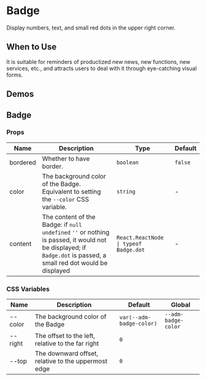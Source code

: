 # Badge

Display numbers, text, and small red dots in the upper right corner.

## When to Use

It is suitable for reminders of productized new news, new functions, new services, etc., and attracts users to deal with it through eye-catching visual forms.

## Demos

<code src="./demos/demo1.tsx"></code>

## Badge

### Props

| Name     | Description                                                                                                                                                        | Type                                  | Default |
| -------- | ------------------------------------------------------------------------------------------------------------------------------------------------------------------ | ------------------------------------- | ------- |
| bordered | Whether to have border.                                                                                                                                            | `boolean`                             | `false` |
| color    | The background color of the Badge. Equivalent to setting the `--color` CSS variable.                                                                               | `string`                              | -       |
| content  | The content of the Badge: if `null` `undefined` `''` or nothing is passed, it would not be displayed; if `Badge.dot` is passed, a small red dot would be displayed | `React.ReactNode \| typeof Badge.dot` | -       |

### CSS Variables

| Name    | Description                                         | Default                  | Global              |
| ------- | --------------------------------------------------- | ------------------------ | ------------------- |
| --color | The background color of the Badge                   | `var(--adm-badge-color)` | `--adm-badge-color` |
| --right | The offset to the left, relative to the far right   | `0`                      |                     |
| --top   | The downward offset, relative to the uppermost edge | `0`                      |                     |
